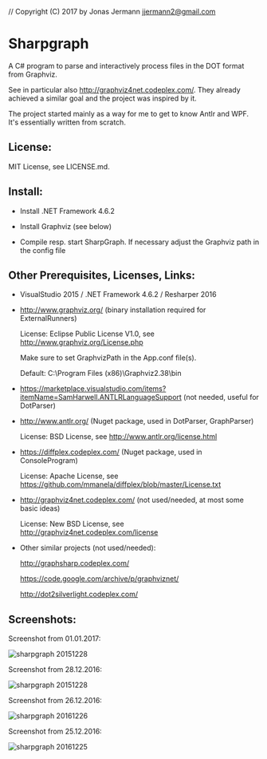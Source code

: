 // Copyright (C) 2017 by Jonas Jermann <jjermann2@gmail.com>

Sharpgraph
==========

A C# program to parse and interactively process files in the DOT format from Graphviz.

See in particular also http://graphviz4net.codeplex.com/.
They already achieved a similar goal and the project was inspired by it.

The project started mainly as a way for me to get to know Antlr and WPF.
It's essentially written from scratch.


License:
--------
MIT License, see LICENSE.md.


Install:
--------
- Install .NET Framework 4.6.2

- Install Graphviz (see below)

- Compile resp. start SharpGraph.
  If necessary adjust the Graphviz path in the config file


Other Prerequisites, Licenses, Links:
-------------------------------------
- VisualStudio 2015 / .NET Framework 4.6.2 / Resharper 2016

- http://www.graphviz.org/ (binary installation required for ExternalRunners)

  License: Eclipse Public License V1.0, see http://www.graphviz.org/License.php

  Make sure to set GraphvizPath in the App.conf file(s).

  Default: C:\Program Files (x86)\Graphviz2.38\bin

- https://marketplace.visualstudio.com/items?itemName=SamHarwell.ANTLRLanguageSupport (not needed, useful for DotParser)

- http://www.antlr.org/ (Nuget package, used in DotParser, GraphParser)

  License: BSD License, see http://www.antlr.org/license.html

- https://diffplex.codeplex.com/ (Nuget package, used in ConsoleProgram)

  License: Apache License, see https://github.com/mmanela/diffplex/blob/master/License.txt

- http://graphviz4net.codeplex.com/ (not used/needed, at most some basic ideas)

  License: New BSD License, see http://graphviz4net.codeplex.com/license

- Other similar projects (not used/needed):

  http://graphsharp.codeplex.com/
  
  https://code.google.com/archive/p/graphviznet/
  
  http://dot2silverlight.codeplex.com/


Screenshots:
------------

Screenshot from 01.01.2017:

![sharpgraph 20151228](https://cloud.githubusercontent.com/assets/1377808/21582909/59e80cc6-d069-11e6-8c41-53943c27dcd1.png)

Screenshot from 28.12.2016:

![sharpgraph 20151228](https://cloud.githubusercontent.com/assets/1377808/21525059/e97322ce-cd1a-11e6-815e-a271bcb4aa9f.png)

Screenshot from 26.12.2016:

![sharpgraph 20161226](https://cloud.githubusercontent.com/assets/1377808/21485976/43a80bee-cbac-11e6-9cb3-64855dd6286c.png)

Screenshot from 25.12.2016:

![sharpgraph 20161225](https://cloud.githubusercontent.com/assets/1377808/21469092/0a97e0f0-ca39-11e6-95a5-92e2536b1201.png)
